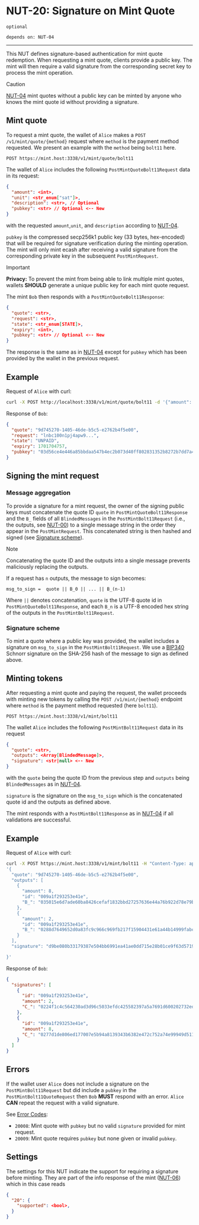 # NUT-20: Signature on Mint Quote

`optional`

`depends on: NUT-04`

---

This NUT defines signature-based authentication for mint quote redemption. When requesting a mint quote, clients provide a public key. The mint will then require a valid signature from the corresponding secret key to process the mint operation.

> [!CAUTION]
>
> [NUT-04][04] mint quotes without a public key can be minted by anyone who knows the mint quote id without providing a signature.

## Mint quote

To request a mint quote, the wallet of `Alice` makes a `POST /v1/mint/quote/{method}` request where `method` is the payment method requested. We present an example with the `method` being `bolt11` here.

```http
POST https://mint.host:3338/v1/mint/quote/bolt11
```

The wallet of `Alice` includes the following `PostMintQuoteBolt11Request` data in its request:

```json
{
  "amount": <int>,
  "unit": <str_enum["sat"]>,
  "description": <str>, // Optional
  "pubkey": <str> // Optional <-- New
}
```

with the requested `amount`,`unit`, and `description` according to [NUT-04][04].

`pubkey` is the compressed secp256k1 public key (33 bytes, hex-encoded) that will be required for signature verification during the minting operation. The mint will only mint ecash after receiving a valid signature from the corresponding private key in the subsequent `PostMintRequest`.

> [!IMPORTANT]
>
> **Privacy:** To prevent the mint from being able to link multiple mint quotes, wallets **SHOULD** generate a unique public key for each mint quote request.

The mint `Bob` then responds with a `PostMintQuoteBolt11Response`:

```json
{
  "quote": <str>,
  "request": <str>,
  "state": <str_enum[STATE]>,
  "expiry": <int>,
  "pubkey": <str> // Optional <-- New
}
```

The response is the same as in [NUT-04][04] except for `pubkey` which has been provided by the wallet in the previous request.

## Example

Request of `Alice` with curl:

```bash
curl -X POST http://localhost:3338/v1/mint/quote/bolt11 -d '{"amount": 10, "unit": "sat", "pubkey": "03d56ce4e446a85bbdaa547b4ec2b073d40ff802831352b8272b7dd7a4de5a7cac"}' -H "Content-Type: application/json"
```

Response of `Bob`:

```json
{
  "quote": "9d745270-1405-46de-b5c5-e2762b4f5e00",
  "request": "lnbc100n1pj4apw9...",
  "state": "UNPAID",
  "expiry": 1701704757,
  "pubkey": "03d56ce4e446a85bbdaa547b4ec2b073d40ff802831352b8272b7dd7a4de5a7cac"
}
```

## Signing the mint request

### Message aggregation

To provide a signature for a mint request, the owner of the signing public keys must concatenate the quote ID `quote` in `PostMintQuoteBolt11Response` and the `B_` fields of all `BlindedMessages` in the `PostMintBolt11Request` (i.e., the outputs, see [NUT-00][00]) to a single message string in the order they appear in the `PostMintRequest`. This concatenated string is then hashed and signed (see [Signature scheme](#signature-scheme)).

> [!NOTE]
>
> Concatenating the quote ID and the outputs into a single message prevents maliciously replacing the outputs.

If a request has `n` outputs, the message to sign becomes:

```
msg_to_sign =  quote || B_0 || ... || B_(n-1)
```

Where `||` denotes concatenation, `quote` is the UTF-8 quote id in `PostMintQuoteBolt11Response`, and each `B_n` is a UTF-8 encoded hex string of the outputs in the `PostMintBolt11Request`.

### Signature scheme

To mint a quote where a public key was provided, the wallet includes a signature on `msg_to_sign` in the `PostMintBolt11Request`. We use a [BIP340](https://github.com/bitcoin/bips/blob/master/bip-0340.mediawiki) Schnorr signature on the SHA-256 hash of the message to sign as defined above.

## Minting tokens

After requesting a mint quote and paying the request, the wallet proceeds with minting new tokens by calling the `POST /v1/mint/{method}` endpoint where `method` is the payment method requested (here `bolt11`).

```http
POST https://mint.host:3338/v1/mint/bolt11
```

The wallet `Alice` includes the following `PostMintBolt11Request` data in its request

```json
{
  "quote": <str>,
  "outputs": <Array[BlindedMessage]>,
  "signature": <str|null> <-- New
}
```

with the `quote` being the quote ID from the previous step and `outputs` being `BlindedMessages` as in [NUT-04][04].

`signature` is the signature on the `msg_to_sign` which is the concatenated quote id and the outputs as defined above.

The mint responds with a `PostMintBolt11Response` as in [NUT-04][04] if all validations are successful.

## Example

Request of `Alice` with curl:

```bash
curl -X POST https://mint.host:3338/v1/mint/bolt11 -H "Content-Type: application/json" -d \
'{
  "quote": "9d745270-1405-46de-b5c5-e2762b4f5e00",
  "outputs": [
    {
      "amount": 8,
      "id": "009a1f293253e41e",
      "B_": "035015e6d7ade60ba8426cefaf1832bbd27257636e44a76b922d78e79b47cb689d"
    },
    {
      "amount": 2,
      "id": "009a1f293253e41e",
      "B_": "0288d7649652d0a83fc9c966c969fb217f15904431e61a44b14999fabc1b5d9ac6"
    }
  ],
  "signature": "d9be080b33179387e504bb6991ea41ae0dd715e28b01ce9f63d57198a095bccc776874914288e6989e97ac9d255ac667c205fa8d90a211184b417b4ffdd24092"

}'
```

Response of `Bob`:

```json
{
  "signatures": [
    {
      "id": "009a1f293253e41e",
      "amount": 2,
      "C_": "0224f1c4c564230ad3d96c5033efdc425582397a5a7691d600202732edc6d4b1ec"
    },
    {
      "id": "009a1f293253e41e",
      "amount": 8,
      "C_": "0277d1de806ed177007e5b94a8139343b6382e472c752a74e99949d511f7194f6c"
    }
  ]
}
```

## Errors

If the wallet user `Alice` does not include a signature on the `PostMintBolt11Request` but did include a `pubkey` in the `PostMintBolt11QuoteRequest` then `Bob` **MUST** respond with an error. `Alice` **CAN** repeat the request with a valid signature.

See [Error Codes][errors]:

- `20008`: Mint quote with `pubkey` but no valid `signature` provided for mint request.
- `20009`: Mint quote requires `pubkey` but none given or invalid `pubkey`.

## Settings

The settings for this NUT indicate the support for requiring a signature before minting. They are part of the info response of the mint ([NUT-06][06]) which in this case reads

```json
{
  "20": {
    "supported": <bool>,
  }
}
```

[00]: 00.md
[04]: 04.md
[06]: 06.md
[errors]: error_codes.md
